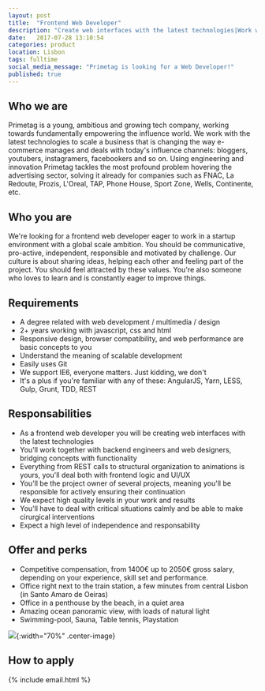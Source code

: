 ```yaml
---
layout: post
title:  "Frontend Web Developer"
description: "Create web interfaces with the latest technologies|Work with backend engineers and web designers, bridging concepts with functionality|From structural organization to animations, UI and UX|AngularJS, Yarn, LESS, Gulp, Grunt, Python"
date:   2017-07-28 13:10:54
categories: product
location: Lisbon
tags: fulltime
social_media_message: "Primetag is looking for a Web Developer!"
published: true
---
```


## **Who we are** ##

Primetag is a young, ambitious and growing tech company, working towards fundamentally empowering the influence world. We work with the latest technologies to scale a business that is changing the way e-commerce manages and deals with today's influence channels: bloggers, youtubers, instagramers, facebookers and so on. Using engineering and innovation Primetag tackles the most profound problem hovering the advertising sector, solving it already for companies such as FNAC, La Redoute, Prozis, L'Oreal, TAP, Phone House, Sport Zone, Wells, Continente, etc.

## **Who you are** ##

We're looking for a frontend web developer eager to work in a startup environment with a global scale ambition.
You should be communicative, pro-active, independent, responsible and motivated by challenge.
Our culture is about sharing ideas, helping each other and feeling part of the project. You should feel attracted by these values.
You're also someone who loves to learn and is constantly eager to improve things.

## **Requirements** ##

* A degree related with web development / multimedia / design
* 2+ years working with javascript, css and html
* Responsive design, browser compatibility, and web performance are basic concepts to you
* Understand the meaning of scalable development
* Easily uses Git
* We support IE6, everyone matters. Just kidding, we don't
* It's a plus if you're familiar with any of these: AngularJS, Yarn, LESS, Gulp, Grunt, TDD, REST


## **Responsabilities** ##

* As a frontend web developer you will be creating web interfaces with the latest technologies
* You'll work together with backend engineers and web designers, bridging concepts with functionality
* Everything from REST calls to structural organization to animations is yours, you'll deal both with frontend logic and UI/UX
* You'll be the project owner of several projects, meaning you'll be responsible for actively ensuring their continuation
* We expect high quality levels in your work and results
* You'll have to deal with critical situations calmly and be able to make cirurgical interventions
* Expect a high level of independence and responsability


## **Offer and perks** ##

* Competitive compensation, from 1400€ up to 2050€ gross salary, depending on your experience, skill set and performance.
* Office right next to the train station, a few minutes from central Lisbon (in Santo Amaro de Oeiras)
* Office in a penthouse by the beach, in a quiet area
* Amazing ocean panoramic view, with loads of natural light
* Swimming-pool, Sauna, Table tennis, Playstation

![](http://tests.primetag.net/escritorio.jpg){:width="70%" .center-image}

## **How to apply** ##

{% include email.html %} 

